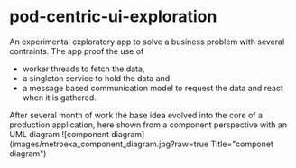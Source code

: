 # pod-centric-ui-exploration
An experimental exploratory app to solve a business problem with several contraints. 
The app proof the use of 
- worker threads to fetch the data, 
- a singleton service to hold the data and 
- a message based communication model to request the data and react when it is gathered.

After several month of work the base idea evolved into the core of a production application, 
here shown from a component perspective with an UML diagram
![component diagram](images/metroexa_component_diagram.jpg?raw=true Title="componet diagram")

